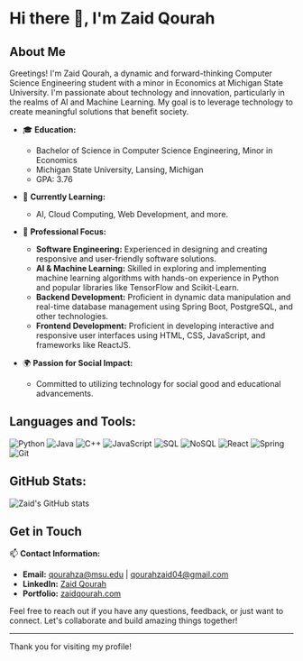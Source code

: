 # Hi there 👋, I'm Zaid Qourah



## About Me

Greetings! I'm Zaid Qourah, a dynamic and forward-thinking Computer Science Engineering student with a minor in Economics at Michigan State University. I'm passionate about technology and innovation, particularly in the realms of AI and Machine Learning. My goal is to leverage technology to create meaningful solutions that benefit society.


- 🎓 **Education:** 
  - Bachelor of Science in Computer Science Engineering, Minor in Economics
  - Michigan State University, Lansing, Michigan 
  - GPA: 3.76

- 🌱 **Currently Learning:** 
  - AI, Cloud Computing, Web Development, and more.

- 💼 **Professional Focus:**
  - **Software Engineering:** Experienced in designing and creating responsive and user-friendly software solutions.
  - **AI & Machine Learning:** Skilled in exploring and implementing machine learning algorithms with hands-on experience in Python and popular libraries like TensorFlow and Scikit-Learn.
  - **Backend Development:** Proficient in dynamic data manipulation and real-time database management using Spring Boot, PostgreSQL, and other technologies.
  - **Frontend Development:** Proficient in developing interactive and responsive user interfaces using HTML, CSS, JavaScript, and frameworks like ReactJS.


- 🌍 **Passion for Social Impact:**
  - Committed to utilizing technology for social good and educational advancements.



## Languages and Tools:

![Python](https://img.shields.io/badge/Python-3776AB?style=for-the-badge&logo=python&logoColor=white)
![Java](https://img.shields.io/badge/Java-007396?style=for-the-badge&logo=java&logoColor=white)
![C++](https://img.shields.io/badge/C++-00599C?style=for-the-badge&logo=c%2B%2B&logoColor=white)
![JavaScript](https://img.shields.io/badge/JavaScript-323330?style=for-the-badge&logo=javascript&logoColor=F7DF1E)
![SQL](https://img.shields.io/badge/SQL-00758F?style=for-the-badge&logo=postgresql&logoColor=white)
![NoSQL](https://img.shields.io/badge/NoSQL-4A8CB7?style=for-the-badge&logo=mongodb&logoColor=white)
![React](https://img.shields.io/badge/React-20232A?style=for-the-badge&logo=react&logoColor=61DAFB)
![Spring](https://img.shields.io/badge/Spring-6DB33F?style=for-the-badge&logo=spring&logoColor=white)
![Git](https://img.shields.io/badge/Git-F05032?style=for-the-badge&logo=git&logoColor=white)

## GitHub Stats:

![Zaid's GitHub stats](https://github-readme-stats.vercel.app/api?username=ZaidQourah2004&show_icons=true&theme=transparent&hide_rank=true)


## Get in Touch

📫 **Contact Information:**
- **Email:** qourahza@msu.edu | qourahzaid04@gmail.com
- **LinkedIn:** [Zaid Qourah](https://linkedin.com/in/zaid-qourah)
- **Portfolio:** [zaidqourah.com](https://zaidqourah.com)

Feel free to reach out if you have any questions, feedback, or just want to connect. Let's collaborate and build amazing things together!

---

Thank you for visiting my profile!
